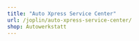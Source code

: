 ```yaml
---
title: "Auto Xpress Service Center"
url: /joplin/auto-xpress-service-center/
shop: Autowerkstatt
---
```


